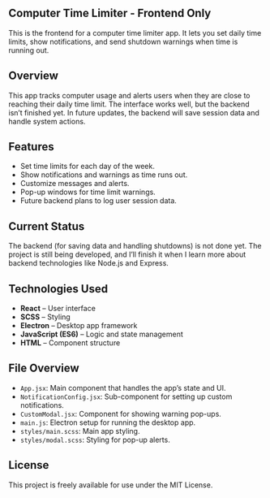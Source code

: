 Computer Time Limiter - Frontend Only
-------------------------------------

This is the frontend for a computer time limiter app. It lets you set daily time limits, show notifications, and send shutdown warnings when time is running out.

Overview
--------

This app tracks computer usage and alerts users when they are close to reaching their daily time limit. The interface works well, but the backend isn’t finished yet. In future updates, the backend will save session data and handle system actions.

Features
--------

- Set time limits for each day of the week.
- Show notifications and warnings as time runs out.
- Customize messages and alerts.
- Pop-up windows for time limit warnings.
- Future backend plans to log user session data.

Current Status
--------------

The backend (for saving data and handling shutdowns) is not done yet. The project is still being developed, and I’ll finish it when I learn more about backend technologies like Node.js and Express.

Technologies Used
-----------------

- **React** – User interface
- **SCSS** – Styling
- **Electron** – Desktop app framework
- **JavaScript (ES6)** – Logic and state management
- **HTML** – Component structure

File Overview
-------------

- `App.jsx`: Main component that handles the app’s state and UI.
- `NotificationConfig.jsx`: Sub-component for setting up custom notifications.
- `CustomModal.jsx`: Component for showing warning pop-ups.
- `main.js`: Electron setup for running the desktop app.
- `styles/main.scss`: Main app styling.
- `styles/modal.scss`: Styling for pop-up alerts.

License
-------

This project is freely available for use under the MIT License. 
